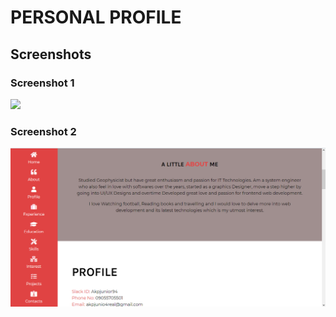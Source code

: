 # PERSONAL PROFILE

## Screenshots

### Screenshot 1

![](/screensoft/inage1.png)

### Screenshot 2

![](/screenshot/image2.PNG)
